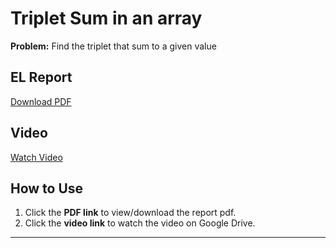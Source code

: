 
# Triplet Sum in an array
**Problem:** Find the triplet that sum to a given value

## EL Report
[ Download PDF](https://github.com/sankethp44/skilllab_dsa_ga1/blob/dsa/question1/Array/Triplet_Sum_Array.pdf)

## Video 
[Watch Video](https://drive.google.com/file/d/135s_1QfajmGAnzpdogEEOnudpxLesMgu/view?usp=drive_link)

##  How to Use
1. Click the **PDF link** to view/download the report pdf.
2. Click the **video link** to watch the video on Google Drive.

---
